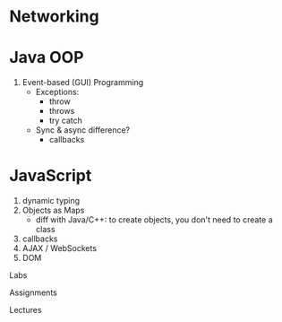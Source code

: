 # Networking

# Java OOP

1. Event-based (GUI) Programming
   - Exceptions:
     - throw
     - throws
     - try catch
   - Sync & async difference?
     - callbacks

# JavaScript

1. dynamic typing
2. Objects as Maps
   - diff with Java/C++: to create objects, you don't need to create a class
3. callbacks
4. AJAX / WebSockets
5. DOM

Labs

Assignments

Lectures

